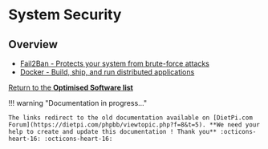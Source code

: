 # System Security

## Overview

- [Fail2Ban - Protects your system from brute-force attacks](https://dietpi.com/phpbb/viewtopic.php?f=8&t=5&start=30#p452)  
- [Docker - Build, ship, and run distributed applications](https://dietpi.com/phpbb/viewtopic.php?f=8&t=5&start=110#p9120)  

[Return to the **Optimised Software list**](../user-optimised-software)

!!! warning "Documentation in progress..." 

    The links redirect to the old documentation available on [DietPi.com Forum](https://dietpi.com/phpbb/viewtopic.php?f=8&t=5). **We need your help to create and update this documentation ! Thank you** :octicons-heart-16: :octicons-heart-16:

